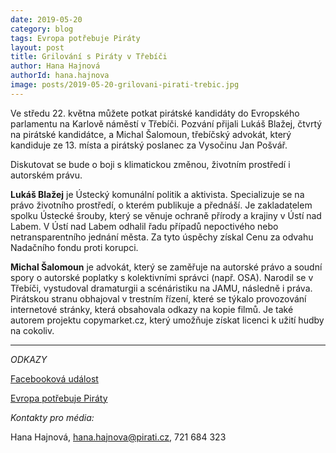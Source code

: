```yaml
---
date: 2019-05-20
category: blog
tags: Evropa potřebuje Piráty
layout: post
title: Grilování s Piráty v Třebíči
author: Hana Hajnová
authorId: hana.hajnova
image: posts/2019-05-20-grilovani-pirati-trebic.jpg
---
```


Ve středu 22. května můžete potkat pirátské kandidáty do Evropského parlamentu na Karlově náměstí v Třebíči. Pozvání přijali Lukáš Blažej, čtvrtý na pirátské kandidátce, a Michal Šalomoun, třebíčský advokát, který kandiduje ze 13. místa a pirátský poslanec za Vysočinu Jan Pošvář.

Diskutovat se bude o boji s klimatickou změnou, životním prostředí i autorském právu. 

**Lukáš Blažej** je Ústecký komunální politik a aktivista. Specializuje se na právo životního prostředí, o kterém publikuje a přednáší. Je zakladatelem spolku Ústecké šrouby, který se věnuje ochraně přírody a krajiny v Ústí nad Labem. V Ústí nad Labem odhalil řadu případů nepoctivého nebo netransparentního jednání města. Za tyto úspěchy získal Cenu za odvahu Nadačního fondu proti korupci. 

**Michal Šalomoun** je advokát, který se zaměřuje na autorské právo a soudní spory o autorské poplatky s kolektivními správci (např. OSA). Narodil se v Třebíči, vystudoval dramaturgii a scénáristiku na JAMU, následně i práva. Pirátskou stranu obhajoval v trestním řízení, které se týkalo provozování internetové stránky, která obsahovala odkazy na kopie filmů. Je také autorem projektu copymarket.cz, který umožňuje získat licenci k užití hudby na cokoliv.

---
*ODKAZY*

[Facebooková událost](https://www.facebook.com/events/291399295068812/)

[Evropa potřebuje Piráty](https://evropapotrebuje.cz/)

*Kontakty pro média:*

Hana Hajnová, hana.hajnova@pirati.cz, 721 684 323
